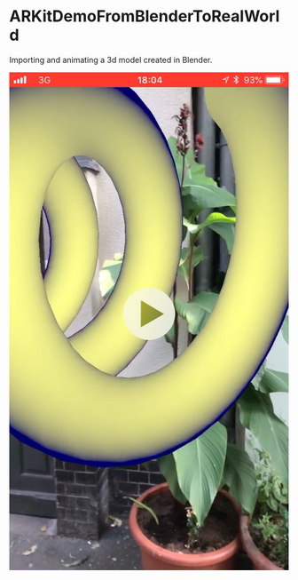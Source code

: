 #  ARKitDemoFromBlenderToRealWorld

Importing and animating a 3d model created in Blender.

<img src="screen.jpg"></img>
